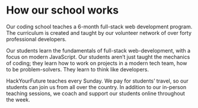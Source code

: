 # How our school works

Our coding school teaches a 6-month full-stack web development program. The curriculum is created and taught by our volunteer network of over forty professional developers.

Our students learn the fundamentals of full-stack web-development, with a focus on modern JavaScript. Our students aren’t just taught the mechanics of coding; they learn how to work on projects in a modern tech team, how to be problem-solvers. They learn to think like developers.

HackYourFuture teaches every Sunday. We pay for students’ travel, so our students can join us from all over the country. In addition to our in-person teaching sessions, we coach and support our students online throughout the week. 

